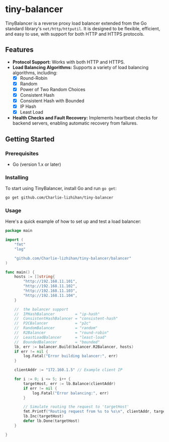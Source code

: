# tiny-balancer

TinyBalancer is a reverse proxy load balancer extended from the Go standard library's `net/http/httputil`. It is designed to be flexible, efficient, and easy to use, with support for both HTTP and HTTPS protocols.

## Features

- **Protocol Support:** Works with both HTTP and HTTPS.
- **Load Balancing Algorithms:** Supports a variety of load balancing algorithms, including:
  - [x] Round-Robin
  - [x] Random
  - [x] Power of Two Random Choices
  - [x] Consistent Hash
  - [x] Consistent Hash with Bounded
  - [x] IP Hash
  - [x] Least Load
- **Health Checks and Fault Recovery:** Implements heartbeat checks for backend servers, enabling automatic recovery from failures.

## Getting Started

### Prerequisites

- Go (version 1.x or later)

### Installing

To start using TinyBalancer, install Go and run `go get`:

```bash
go get github.com/Charlie-lizhihan/tiny-balancer
```

### Usage
Here's a quick example of how to set up and test a load balancer:
```go
package main

import (
	"fmt"
	"log"

	"github.com/Charlie-lizhihan/tiny-balancer/balancer"
)

func main() {
	hosts := []string{
		"http://192.168.11.101",
		"http://192.168.11.102",
		"http://192.168.11.103",
		"http://192.168.11.104",
	}

	//  the balancer support
	// 	IPHashBalancer         = "ip-hash"
	// 	ConsistentHashBalancer = "consistent-hash"
	// 	P2CBalancer            = "p2c"
	// 	RandomBalancer         = "random"
	// 	R2Balancer             = "round-robin"
	// 	LeastLoadBalancer      = "least-load"
	// 	BoundedBalancer        = "bounded"
	lb, err := balancer.Build(balancer.R2Balancer, hosts)
	if err != nil {
		log.Fatal("Error building balancer:", err)
	}

	clientAddr := "172.160.1.5" // Example client IP

	for i := 0; i <= 5; i++ {
		targetHost, err := lb.Balance(clientAddr)
		if err != nil {
			log.Fatal("Error balancing:", err)
		}

		// Simulate routing the request to 'targetHost'
		fmt.Printf("Routing request from %s to %s\n", clientAddr, targetHost)
		lb.Inc(targetHost)
		defer lb.Done(targetHost)
	}

}
```
